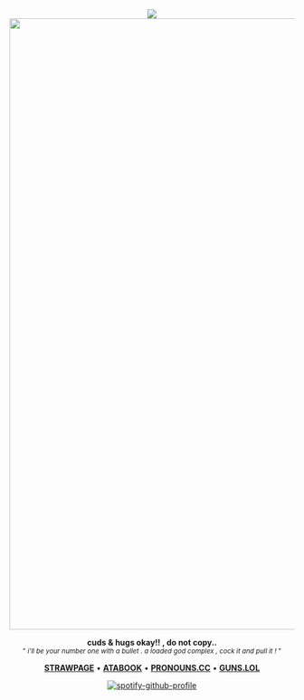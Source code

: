 <div align="center">
<img src="https://komarev.com/ghpvc/?username=dmutt7&color=5A8691&label=stalkers">
<br/>

<img width="1920" height="1080" alt="1000094621" src="https://github.com/user-attachments/assets/d2f20ead-c7e5-4f40-aa7d-21a2b574f988" />

__cuds & hugs okay!! , do not copy..__<br/><sub>" _i'll be your number one with a bullet . a loaded god complex , cock it and pull it !_ "<br/> 

[__STRAWPAGE__](https://dmutt76.straw.page) • [__ATABOOK__](https://dmutt7.atabook.org/) •  [__PRONOUNS.CC__](https://pronouns.cc/@dmutt7) •  [__GUNS.LOL__](https://guns.lol/dmutt7)


[![spotify-github-profile](https://spotify-github-profile.kittinanx.com/api/view?uid=hpvy7u3a5ewsaqd808vwnxcls&cover_image=true&theme=natemoo-re&show_offline=false&background_color=121212&interchange=false&bar_color=5f8f99&bar_color_cover=false)](https://github.com/kittinan/spotify-github-profile)

